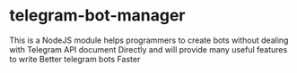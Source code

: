 # telegram-bot-manager

This is a NodeJS module helps programmers to create bots without dealing with Telegram API document Directly and will
 provide many useful features to write Better telegram bots Faster
